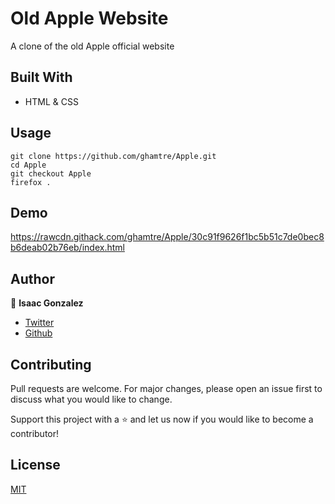 # Old Apple Website
A clone of the old Apple official website

## Built With
- HTML & CSS

## Usage
```Git
git clone https://github.com/ghamtre/Apple.git
cd Apple
git checkout Apple
firefox .
```

## Demo
https://rawcdn.githack.com/ghamtre/Apple/30c91f9626f1bc5b51c7de0bec8b6deab02b76eb/index.html

## Author
👤 **Isaac Gonzalez**
- [Twitter](https://twitter.com/idgm5)
- [Github](https://github.com/Ghamtre/)

## Contributing
Pull requests are welcome. For major changes, please open an issue first to discuss what you would like to change.

Support this project with a ⭐️ and let us now if you would like to become a contributor!

## License
[MIT](https://github.com/ghamtre/Apple/community/license/new?template=MIT)

